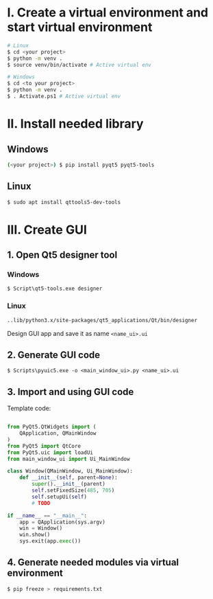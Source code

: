 # I. Create a virtual environment and start virtual environment
```bash
# Linux
$ cd <your project>
$ python -m venv .
$ source venv/bin/activate # Active virtual env

# Windows
$ cd <to your project>
$ python -m venv .
$ . Activate.ps1 # Active virtual env
```
# II. Install needed library
## Windows
```bash
(<your project>) $ pip install pyqt5 pyqt5-tools
```
## Linux
```bash
$ sudo apt install qttools5-dev-tools
```
# III. Create GUI 
## 1. Open Qt5 designer tool 
### Windows
`$ Script\qt5-tools.exe designer`
### Linux
```bash
..lib/python3.x/site-packages/qt5_applications/Qt/bin/designer
```
Design GUI app and save it as name `<name_ui>.ui` 
## 2. Generate GUI code 
`$ Scripts\pyuic5.exe -o <main_window_ui>.py <name_ui>.ui`
## 3. Import and using GUI code
Template code:
```python

from PyQt5.QtWidgets import (
    QApplication, QMainWindow
)
from PyQt5 import QtCore
from PyQt5.uic import loadUi
from main_window_ui import Ui_MainWindow

class Window(QMainWindow, Ui_MainWindow):
    def __init__(self, parent=None):
        super().__init__(parent)
        self.setFixedSize(485, 705)
        self.setupUi(self)
        # TODO

if __name__ == "__main__":
    app = QApplication(sys.argv)
    win = Window()
    win.show()
    sys.exit(app.exec())
```
## 4. Generate needed modules via virtual environment
```bash
$ pip freeze > requirements.txt
```



